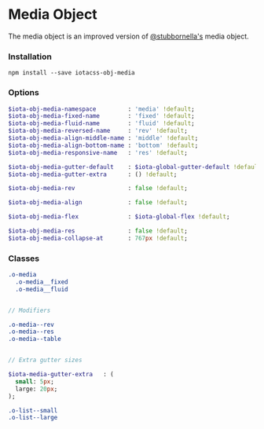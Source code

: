 # Media Object #

The media object is an improved version of [@stubbornella's](https://twitter.com/stubbornella) media object.


### Installation ###

```
npm install --save iotacss-obj-media
```


### Options ###

```sass
$iota-obj-media-namespace         : 'media' !default;
$iota-obj-media-fixed-name        : 'fixed' !default;
$iota-obj-media-fluid-name        : 'fluid' !default;
$iota-obj-media-reversed-name     : 'rev' !default;
$iota-obj-media-align-middle-name : 'middle' !default;
$iota-obj-media-align-bottom-name : 'bottom' !default;
$iota-obj-media-responsive-name   : 'res' !default;

$iota-obj-media-gutter-default    : $iota-global-gutter-default !default;
$iota-obj-media-gutter-extra      : () !default;

$iota-obj-media-rev               : false !default;

$iota-obj-media-align             : false !default;

$iota-obj-media-flex              : $iota-global-flex !default;

$iota-obj-media-res               : false !default;
$iota-obj-media-collapse-at       : 767px !default;
```


### Classes ###

```sass
.o-media
  .o-media__fixed
  .o-media__fluid


// Modifiers

.o-media--rev
.o-media--res
.o-media--table


// Extra gutter sizes

$iota-media-gutter-extra   : (
  small: 5px;
  large: 20px;
);

.o-list--small
.o-list--large
```
